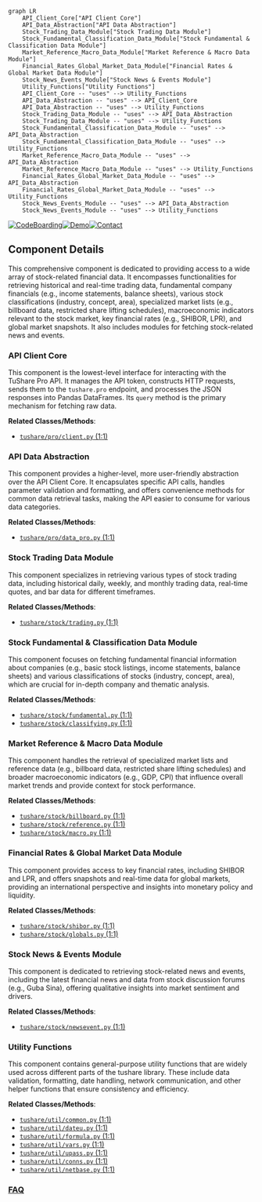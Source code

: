 ```mermaid
graph LR
    API_Client_Core["API Client Core"]
    API_Data_Abstraction["API Data Abstraction"]
    Stock_Trading_Data_Module["Stock Trading Data Module"]
    Stock_Fundamental_Classification_Data_Module["Stock Fundamental & Classification Data Module"]
    Market_Reference_Macro_Data_Module["Market Reference & Macro Data Module"]
    Financial_Rates_Global_Market_Data_Module["Financial Rates & Global Market Data Module"]
    Stock_News_Events_Module["Stock News & Events Module"]
    Utility_Functions["Utility Functions"]
    API_Client_Core -- "uses" --> Utility_Functions
    API_Data_Abstraction -- "uses" --> API_Client_Core
    API_Data_Abstraction -- "uses" --> Utility_Functions
    Stock_Trading_Data_Module -- "uses" --> API_Data_Abstraction
    Stock_Trading_Data_Module -- "uses" --> Utility_Functions
    Stock_Fundamental_Classification_Data_Module -- "uses" --> API_Data_Abstraction
    Stock_Fundamental_Classification_Data_Module -- "uses" --> Utility_Functions
    Market_Reference_Macro_Data_Module -- "uses" --> API_Data_Abstraction
    Market_Reference_Macro_Data_Module -- "uses" --> Utility_Functions
    Financial_Rates_Global_Market_Data_Module -- "uses" --> API_Data_Abstraction
    Financial_Rates_Global_Market_Data_Module -- "uses" --> Utility_Functions
    Stock_News_Events_Module -- "uses" --> API_Data_Abstraction
    Stock_News_Events_Module -- "uses" --> Utility_Functions
```
[![CodeBoarding](https://img.shields.io/badge/Generated%20by-CodeBoarding-9cf?style=flat-square)](https://github.com/CodeBoarding/CodeBoarding)[![Demo](https://img.shields.io/badge/Try%20our-Demo-blue?style=flat-square)](https://www.codeboarding.org/demo)[![Contact](https://img.shields.io/badge/Contact%20us%20-%20contact@codeboarding.org-lightgrey?style=flat-square)](mailto:contact@codeboarding.org)

## Component Details

This comprehensive component is dedicated to providing access to a wide array of stock-related financial data. It encompasses functionalities for retrieving historical and real-time trading data, fundamental company financials (e.g., income statements, balance sheets), various stock classifications (industry, concept, area), specialized market lists (e.g., billboard data, restricted share lifting schedules), macroeconomic indicators relevant to the stock market, key financial rates (e.g., SHIBOR, LPR), and global market snapshots. It also includes modules for fetching stock-related news and events.

### API Client Core
This component is the lowest-level interface for interacting with the TuShare Pro API. It manages the API token, constructs HTTP requests, sends them to the `tushare.pro` endpoint, and processes the JSON responses into Pandas DataFrames. Its `query` method is the primary mechanism for fetching raw data.


**Related Classes/Methods**:

- <a href="https://github.com/waditu/tushare/blob/master/tushare/pro/client.py#L1-L1" target="_blank" rel="noopener noreferrer">`tushare/pro/client.py` (1:1)</a>


### API Data Abstraction
This component provides a higher-level, more user-friendly abstraction over the API Client Core. It encapsulates specific API calls, handles parameter validation and formatting, and offers convenience methods for common data retrieval tasks, making the API easier to consume for various data categories.


**Related Classes/Methods**:

- <a href="https://github.com/waditu/tushare/blob/master/tushare/pro/data_pro.py#L1-L1" target="_blank" rel="noopener noreferrer">`tushare/pro/data_pro.py` (1:1)</a>


### Stock Trading Data Module
This component specializes in retrieving various types of stock trading data, including historical daily, weekly, and monthly trading data, real-time quotes, and bar data for different timeframes.


**Related Classes/Methods**:

- <a href="https://github.com/waditu/tushare/blob/master/tushare/stock/trading.py#L1-L1" target="_blank" rel="noopener noreferrer">`tushare/stock/trading.py` (1:1)</a>


### Stock Fundamental & Classification Data Module
This component focuses on fetching fundamental financial information about companies (e.g., basic stock listings, income statements, balance sheets) and various classifications of stocks (industry, concept, area), which are crucial for in-depth company and thematic analysis.


**Related Classes/Methods**:

- <a href="https://github.com/waditu/tushare/blob/master/tushare/stock/fundamental.py#L1-L1" target="_blank" rel="noopener noreferrer">`tushare/stock/fundamental.py` (1:1)</a>
- <a href="https://github.com/waditu/tushare/blob/master/tushare/stock/classifying.py#L1-L1" target="_blank" rel="noopener noreferrer">`tushare/stock/classifying.py` (1:1)</a>


### Market Reference & Macro Data Module
This component handles the retrieval of specialized market lists and reference data (e.g., billboard data, restricted share lifting schedules) and broader macroeconomic indicators (e.g., GDP, CPI) that influence overall market trends and provide context for stock performance.


**Related Classes/Methods**:

- <a href="https://github.com/waditu/tushare/blob/master/tushare/stock/billboard.py#L1-L1" target="_blank" rel="noopener noreferrer">`tushare/stock/billboard.py` (1:1)</a>
- <a href="https://github.com/waditu/tushare/blob/master/tushare/stock/reference.py#L1-L1" target="_blank" rel="noopener noreferrer">`tushare/stock/reference.py` (1:1)</a>
- <a href="https://github.com/waditu/tushare/blob/master/tushare/stock/macro.py#L1-L1" target="_blank" rel="noopener noreferrer">`tushare/stock/macro.py` (1:1)</a>


### Financial Rates & Global Market Data Module
This component provides access to key financial rates, including SHIBOR and LPR, and offers snapshots and real-time data for global markets, providing an international perspective and insights into monetary policy and liquidity.


**Related Classes/Methods**:

- <a href="https://github.com/waditu/tushare/blob/master/tushare/stock/shibor.py#L1-L1" target="_blank" rel="noopener noreferrer">`tushare/stock/shibor.py` (1:1)</a>
- <a href="https://github.com/waditu/tushare/blob/master/tushare/stock/globals.py#L1-L1" target="_blank" rel="noopener noreferrer">`tushare/stock/globals.py` (1:1)</a>


### Stock News & Events Module
This component is dedicated to retrieving stock-related news and events, including the latest financial news and data from stock discussion forums (e.g., Guba Sina), offering qualitative insights into market sentiment and drivers.


**Related Classes/Methods**:

- <a href="https://github.com/waditu/tushare/blob/master/tushare/stock/newsevent.py#L1-L1" target="_blank" rel="noopener noreferrer">`tushare/stock/newsevent.py` (1:1)</a>


### Utility Functions
This component contains general-purpose utility functions that are widely used across different parts of the tushare library. These include data validation, formatting, date handling, network communication, and other helper functions that ensure consistency and efficiency.


**Related Classes/Methods**:

- <a href="https://github.com/waditu/tushare/blob/master/tushare/util/common.py#L1-L1" target="_blank" rel="noopener noreferrer">`tushare/util/common.py` (1:1)</a>
- <a href="https://github.com/waditu/tushare/blob/master/tushare/util/dateu.py#L1-L1" target="_blank" rel="noopener noreferrer">`tushare/util/dateu.py` (1:1)</a>
- <a href="https://github.com/waditu/tushare/blob/master/tushare/util/formula.py#L1-L1" target="_blank" rel="noopener noreferrer">`tushare/util/formula.py` (1:1)</a>
- <a href="https://github.com/waditu/tushare/blob/master/tushare/util/vars.py#L1-L1" target="_blank" rel="noopener noreferrer">`tushare/util/vars.py` (1:1)</a>
- <a href="https://github.com/waditu/tushare/blob/master/tushare/util/upass.py#L1-L1" target="_blank" rel="noopener noreferrer">`tushare/util/upass.py` (1:1)</a>
- <a href="https://github.com/waditu/tushare/blob/master/tushare/util/conns.py#L1-L1" target="_blank" rel="noopener noreferrer">`tushare/util/conns.py` (1:1)</a>
- <a href="https://github.com/waditu/tushare/blob/master/tushare/util/netbase.py#L1-L1" target="_blank" rel="noopener noreferrer">`tushare/util/netbase.py` (1:1)</a>




### [FAQ](https://github.com/CodeBoarding/GeneratedOnBoardings/tree/main?tab=readme-ov-file#faq)